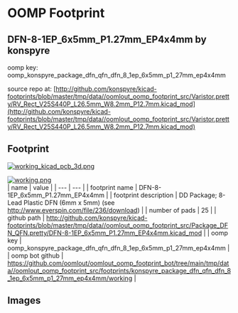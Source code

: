 # OOMP Footprint  
## DFN-8-1EP_6x5mm_P1.27mm_EP4x4mm  by konspyre  
  
oomp key: oomp_konspyre_package_dfn_qfn_dfn_8_1ep_6x5mm_p1_27mm_ep4x4mm  
  
source repo at: [http://github.com/konspyre/kicad-footprints/blob/master/tmp/data//oomlout_oomp_footprint_src/Varistor.pretty/RV_Rect_V25S440P_L26.5mm_W8.2mm_P12.7mm.kicad_mod](http://github.com/konspyre/kicad-footprints/blob/master/tmp/data//oomlout_oomp_footprint_src/Varistor.pretty/RV_Rect_V25S440P_L26.5mm_W8.2mm_P12.7mm.kicad_mod)  
## Footprint  
  
[![working_kicad_pcb_3d.png](working_kicad_pcb_3d_600.png)](working_kicad_pcb_3d.png)  
  
[![working.png](working_600.png)](working.png)  
| name | value | 
| --- | --- | 
| footprint name | DFN-8-1EP_6x5mm_P1.27mm_EP4x4mm | 
| footprint description | DD Package; 8-Lead Plastic DFN (6mm x 5mm) (see http://www.everspin.com/file/236/download) | 
| number of pads | 25 | 
| github path | http://github.com/konspyre/kicad-footprints/blob/master/tmp/data//oomlout_oomp_footprint_src/Package_DFN_QFN.pretty/DFN-8-1EP_6x5mm_P1.27mm_EP4x4mm.kicad_mod | 
| oomp key | oomp_konspyre_package_dfn_qfn_dfn_8_1ep_6x5mm_p1_27mm_ep4x4mm | 
| oomp bot github | https://github.com/oomlout/oomlout_oomp_footprint_bot/tree/main/tmp/data//oomlout_oomp_footprint_src/footprints/konspyre_package_dfn_qfn_dfn_8_1ep_6x5mm_p1_27mm_ep4x4mm/working | 
## Images  
